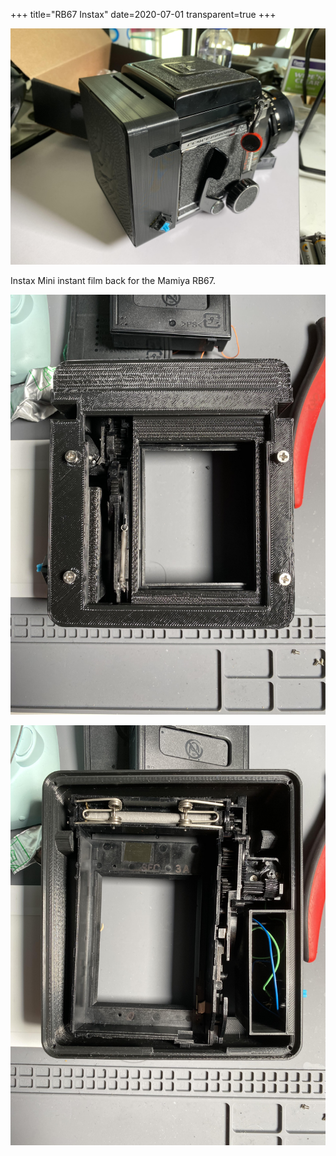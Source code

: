 +++
title="RB67 Instax"
date=2020-07-01
transparent=true
+++

![Instax](instax.jpg)

Instax Mini instant film back for the Mamiya RB67.

![Back](back.jpg)

![Front](front.jpg)
